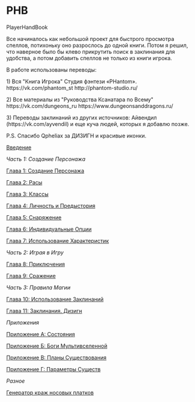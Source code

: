 # PHB
<p>PlayerHandBook</p>
<p>Все начиналось как небольшой проект для быстрого просмотра спеллов, потихоньку оно разрослось до одной книги. Потом я решил, что наверное было бы клево прикрутить поиск в заклинания для удобства, а потом добавить спеллов не только из книги игрока.
<p>В работе использованы переводы:</p>
<p>1) Вся "Книга Игрока" Студия фэнтези «PHantom». https://vk.com/phantom_st http://phantom-studio.ru/</p>
<p>2) Все материалы из "Руководства Ксанатара по Всему" https://vk.com/dungeons_ru https://www.dungeonsanddragons.ru/</p>
<p>3) Переводы заклинаний из других источников: Айвендил (https://vk.com/ayvendil) и еще куча людей, которых я добавлю позже.</p>
<p> P.S. Спасибо Qpheliax за ДИЗИГН и красивые иконки.</p>
<p><a href="Chapter00.html">Введение</a></p>
<p><i>Часть 1: Создание Персонажа</i></p>
<p><a href="Chapter01.html">Глава 1: Создание Персонажа</a></p>
<p><a href="Chapter02.html">Глава 2: Расы</a></p>
<p><a href="Chapter03.html">Глава 3: Классы</a></p>
<p><a href="Chapter04.html">Глава 4: Личность и Предыстория</a></p>
<p><a href="Chapter05.html">Глава 5: Снаряжение</a></p>
<p><a href="Chapter06.html">Глава 6: Индивидуальные Опции</a></p>
<p><a href="Chapter07.html">Глава 7: Использование Характеристик</a></p>
<p><i>Часть 2: Играя в Игру</i></p>
<p><a href="Chapter08.html">Глава 8: Приключения</a></p>
<p><a href="Chapter09.html">Глава 9: Сражение</a></p>
<p><i>Часть 3: Правила Магии</i></p>
<p><a href="Chapter10.html">Глава 10: Использование Заклинаний</a></p>
<p><a href="Chapter11gen.html">Глава 11: Заклинания. Дизигн</a></p>
<p><i>Приложения</i></p>
<p><a href="Attachment01.html">Приложение A: Состояния</a></p>
<p><a href="Attachment02.html">Приложение Б: Боги Мультивселенной</a></p>
<p><a href="Attachment03.html">Приложение В: Планы Существования</a></p>
<p><a href="Attachment04.html">Приложение Г: Параметры Существ</a></p>
<p><i>Разное</i></p>
<p><a href="pocket.html">Генератор краж носовых платков</a></p>
